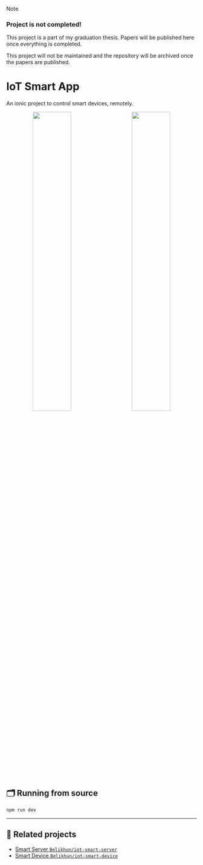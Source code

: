 > [!NOTE]
> ### Project is not completed!
> This project is a part of my graduation thesis. Papers will be published here once everything is completed.
>
> This project will not be maintained and the repository will be archived once the papers are published.

# IoT Smart App

An ionic project to control smart devices, remotely.

<p align="center">
	<img src="https://github.com/user-attachments/assets/92a7635b-d314-4c47-8355-b4a16ea872e7" width="45%">
	&nbsp; &nbsp; &nbsp; &nbsp;
	<img src="https://github.com/user-attachments/assets/a8dca70a-dad3-4ae8-9160-400f95d05db8" width="45%">
</p>

## 🗂 Running from source

```bash
npm run dev
```

---

## 🍊 Related projects

* [Smart Server `Belikhun/iot-smart-server`](https://github.com/Belikhun/iot-smart-server)
* [Smart Device `Belikhun/iot-smart-device`](https://github.com/Belikhun/iot-smart-device)

